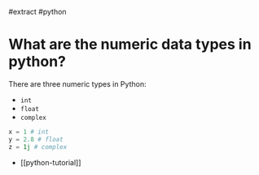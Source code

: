 #extract
#python

# What are the numeric data types in python?
There are three numeric types in Python:

- `int`
- `float`
- `complex`

```python
x = 1 # int
y = 2.8 # float
z = 1j # complex
```

- [[python-tutorial]]
